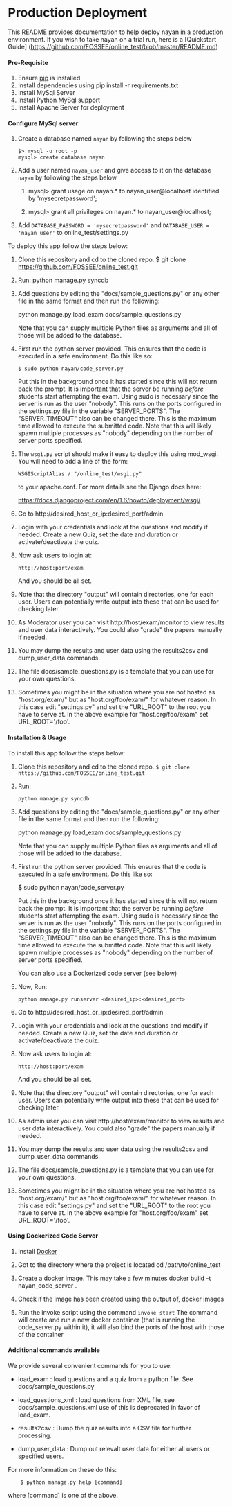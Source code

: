 Production Deployment
======================

This README provides documentation to help deploy nayan in a production environment. If you wish to take nayan on a trial run, here is a [Quickstart Guide] (https://github.com/FOSSEE/online_test/blob/master/README.md)

#### Pre-Requisite

 1. Ensure [pip](https://pip.pypa.io/en/latest/installing.html) is installed
 1. Install dependencies using
     pip install -r requirements.txt
 1. Install MySql Server
 1. Install Python MySql support
 1. Install Apache Server for deployment

#### Configure MySql server

 1. Create a database named ``nayan`` by following the steps below

        $> mysql -u root -p    
        mysql> create database nayan

 1. Add a user named ```nayan_user``` and give access to it on the database ```nayan``` by following the steps below

    1. mysql> grant usage on nayan.* to nayan_user@localhost identified by 'mysecretpassword';

    1. mysql> grant all privileges on nayan.* to nayan_user@localhost;

 1. Add `DATABASE_PASSWORD = 'mysecretpassword'` and `DATABASE_USER = 'nayan_user'` to online_test/settings.py

To deploy this app follow the steps below:

 1. Clone this repository and cd to the cloned repo.
        $ git clone  https://github.com/FOSSEE/online_test.git

 1. Run:
        python manage.py syncdb

 1.  Add questions by editing the "docs/sample_questions.py" or any other file in the same format and then run the following:

        python manage.py load_exam docs/sample_questions.py

     Note that you can supply multiple Python files as arguments and all of
     those will be added to the database.

 1. First run the python server provided. This ensures that the code is executed in a safe environment.  Do this like so:

        $ sudo python nayan/code_server.py

    Put this in the background once it has started since this will not
    return back the prompt.  It is important that the server be running
    *before* students start attempting the exam.  Using sudo is
    necessary since the server is run as the user "nobody".  This runs
    on the ports configured in the settings.py file in the variable
    "SERVER_PORTS".  The "SERVER_TIMEOUT" also can be changed there.
    This is the maximum time allowed to execute the submitted code.
    Note that this will likely spawn multiple processes as "nobody"
    depending on the number of server ports specified.

 1. The ```wsgi.py``` script should make it
    easy to deploy this using mod_wsgi.  You will need to add a line of the form:

        WSGIScriptAlias / "/online_test/wsgi.py"

    to your apache.conf.  For more details see the Django docs here:

    https://docs.djangoproject.com/en/1.6/howto/deployment/wsgi/

 1. Go to http://desired_host_or_ip:desired_port/admin

 1. Login with your credentials and look at the questions and modify if
    needed.  Create a new Quiz, set the date and duration or
    activate/deactivate the quiz.

 1. Now ask users to login at:

        http://host:port/exam

    And you should be all set.

 1. Note that the directory "output" will contain directories, one for each
    user.  Users can potentially write output into these that can be used
    for checking later.

 1. As Moderator user you can visit http://host/exam/monitor  to view
     results and user data interactively. You could also "grade" the
     papers manually if needed.

 1. You may dump the results and user data using the results2csv and
     dump_user_data commands.

 1. The file docs/sample_questions.py is a template that you can use for your own questions.

 1. Sometimes you might be in the situation where you are not hosted as
    "host.org/exam/"  but as "host.org/foo/exam/" for whatever reason.  In
    this case edit "settings.py" and set the "URL_ROOT"  to the root you
    have to serve at.  In the above example for "host.org/foo/exam" set
    URL_ROOT='/foo'.

#### Installation & Usage

To install this app follow the steps below:

 1. Clone this repository and cd to the cloned repo.
        ```$ git clone  https://github.com/FOSSEE/online_test.git```

 1. Run:

        python manage.py syncdb

 1.  Add questions by editing the "docs/sample_questions.py" or any other file in the same format and then run the following:

      python manage.py load_exam docs/sample_questions.py

     Note that you can supply multiple Python files as arguments and all of
     those will be added to the database.

 1. First run the python server provided. This ensures that the code is executed in a safe environment.  Do this like so:

      $ sudo python nayan/code_server.py

    Put this in the background once it has started since this will not
    return back the prompt.  It is important that the server be running
    *before* students start attempting the exam.  Using sudo is
    necessary since the server is run as the user "nobody".  This runs
    on the ports configured in the settings.py file in the variable
    "SERVER_PORTS".  The "SERVER_TIMEOUT" also can be changed there.
    This is the maximum time allowed to execute the submitted code.
    Note that this will likely spawn multiple processes as "nobody"
    depending on the number of server ports specified.

    You can also use a Dockerized code server (see below)

 1. Now, Run:

        python manage.py runserver <desired_ip>:<desired_port>

 1. Go to http://desired_host_or_ip:desired_port/admin

 1. Login with your credentials and look at the questions and modify if
    needed.  Create a new Quiz, set the date and duration or
    activate/deactivate the quiz.

 1. Now ask users to login at:

        http://host:port/exam

    And you should be all set.

 1. Note that the directory "output" will contain directories, one for each
    user.  Users can potentially write output into these that can be used
    for checking later.

 1. As admin user you can visit http://host/exam/monitor  to view
     results and user data interactively. You could also "grade" the
     papers manually if needed.

 1. You may dump the results and user data using the results2csv and
     dump_user_data commands.

 1. The file docs/sample_questions.py is a template that you can use for your own questions.

 1. Sometimes you might be in the situation where you are not hosted as
    "host.org/exam/"  but as "host.org/foo/exam/" for whatever reason.  In
    this case edit "settings.py" and set the "URL_ROOT"  to the root you
    have to serve at.  In the above example for "host.org/foo/exam" set
    URL_ROOT='/foo'.

#### Using Dockerized Code Server

 1. Install [Docker](https://github.com/FOSSEE/online_test/blob/master/README.md)

 1. Got to the directory where the project is located
        cd /path/to/online_test

 1. Create a docker image. This may take a few minutes
        docker build -t nayan_code_server .

 1. Check if the image has been created using the output of,
        docker images

 1. Run the invoke script using the command ```invoke start```
    The command will create and run a new docker container (that is running the code_server.py within it), it will also bind the ports of the host with those of the container

#### Additional commands available

We provide several convenient commands for you to use:

 - load_exam : load questions and a quiz from a python file.  See
   docs/sample_questions.py

 - load_questions_xml : load questions from XML file, see
   docs/sample_questions.xml  use of this is deprecated in favor of
   load_exam.

 - results2csv : Dump the quiz results into a CSV file for further
   processing.

 - dump_user_data : Dump out relevalt user data for either all users or
   specified users.

For more information on these do this:

        $ python manage.py help [command]

where [command] is one of the above.

